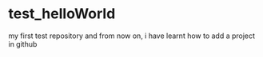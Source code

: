 # test_helloWorld
my first test repository
and from now on, i have learnt how to add a project in github
